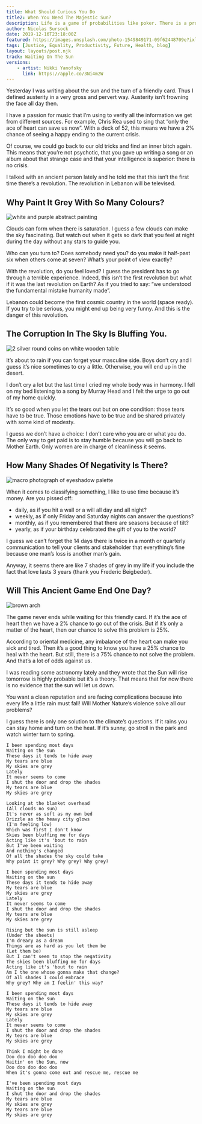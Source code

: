 ```yaml
---
title: What Should Curious You Do 
title2: When You Need The Majestic Sun?
description: Life is a game of probabilities like poker. There is a proven method to succeed in life provided you can digest the improbable horrors.
author: Nicolas Sursock
date: 2019-12-16T23:18:00Z
featured: https://images.unsplash.com/photo-1549849171-09f62448709e?ixlib=rb-4.0.3&ixid=MnwxMjA3fDB8MHxwaG90by1wYWdlfHx8fGVufDB8fHx8&auto=format&fit=crop
tags: [Justice, Equality, Productivity, Future, Health, blog]
layout: layouts/post.njk
track: Waiting On The Sun
versions:
    - artist: Nikki Yanofsky
      link: https://apple.co/3Ni4m2W
---
```


Yesterday I was writing about the sun and the turn of a friendly card. Thus I defined austerity in a very gross and pervert way. Austerity isn’t frowning the face all day then.

I have a passion for music that I’m using to verify all the information we get from different sources. For example, Chris Rea used to sing that “only the ace of heart can save us now”. With a deck of 52, this means we have a 2% chance of seeing a happy ending to the current crisis.

Of course, we could go back to our old tricks and find an inner bitch again. This means that you’re not psychotic, that you gave up writing a song or an album about that strange case and that your intelligence is superior: there is no crisis.

I talked with an ancient person lately and he told me that this isn’t the first time there’s a revolution. The revolution in Lebanon will be televised.

## Why Paint It Grey With So Many Colours?

<aside class="md:-mr-56 md:float-right w-full md:w-2/3 md:px-8">
  <img x-intersect.once.ratio-0="$el.src = $el.dataset.src" class="rounded-lg" alt="white and purple abstract painting" data-src="https://images.unsplash.com/photo-1583591900414-7031eb309cb6?ixlib=rb-4.0.3&ixid=MnwxMjA3fDB8MHxwaG90by1wYWdlfHx8fGVufDB8fHx8&auto=format&fit=crop&q=80&w=800&h=600">
</aside>

Clouds can form when there is saturation. I guess a few clouds can make the sky fascinating. But watch out when it gets so dark that you feel at night during the day without any stars to guide you.

Who can you turn to? Does somebody need you? do you make it half-past six when others come at seven? What’s your point of view exactly?

With the revolution, do you feel loved? I guess the president has to go through a terrible experience. Indeed, this isn’t the first revolution but what if it was the last revolution on Earth? As if you tried to say: “we understood the fundamental mistake humanity made”.

Lebanon could become the first cosmic country in the world (space ready). If you try to be serious, you might end up being very funny. And this is the danger of this revolution.

## The Corruption In The Sky Is Bluffing You.

<aside class="md:-ml-56 md:float-left w-full md:w-2/3 md:px-8">
  <img x-intersect.once.ratio-0="$el.src = $el.dataset.src" class="rounded-lg" alt="2 silver round coins on white wooden table" data-src="https://images.unsplash.com/photo-1619874349927-ac1b7b8d8dbf?ixlib=rb-4.0.3&ixid=MnwxMjA3fDB8MHxwaG90by1wYWdlfHx8fGVufDB8fHx8&auto=format&fit=crop&q=80&w=800&h=600">
</aside>

It’s about to rain if you can forget your masculine side. Boys don’t cry and I guess it’s nice sometimes to cry a little. Otherwise, you will end up in the desert.

I don’t cry a lot but the last time I cried my whole body was in harmony. I fell on my bed listening to a song by Murray Head and I felt the urge to go out of my home quickly.

It’s so good when you let the tears out but on one condition: those tears have to be true. Those emotions have to be true and be shared privately with some kind of modesty.

I guess we don’t have a choice: I don’t care who you are or what you do. The only way to get paid is to stay humble because you will go back to Mother Earth. Only women are in charge of cleanliness it seems.

## How Many Shades Of Negativity Is There?

<aside class="md:-mr-56 md:float-right w-full md:w-2/3 md:px-8">
  <img x-intersect.once.ratio-0="$el.src = $el.dataset.src" class="rounded-lg" alt="macro photograph of eyeshadow palette" data-src="https://images.unsplash.com/photo-1533562389935-457b1ae48a39?ixlib=rb-4.0.3&ixid=MnwxMjA3fDB8MHxwaG90by1wYWdlfHx8fGVufDB8fHx8&auto=format&fit=crop&q=80&w=800&h=600">
</aside>

When it comes to classifying something, I like to use time because it’s money. Are you pissed off:
 - daily, as if you hit a wall or a will all day and all night?
 - weekly, as if only Friday and Saturday nights can answer the questions?
 - monthly, as if you remembered that there are seasons because of tilt?
 - yearly, as if your birthday celebrated the gift of you to the world?

I guess we can’t forget the 14 days there is twice in a month or quarterly communication to tell your clients and stakeholder that everything’s fine because one man’s loss is another man’s gain.

Anyway, it seems there are like 7 shades of grey in my life if you include the fact that love lasts 3 years (thank you Frederic Beigbeder).

## Will This Ancient Game End One Day?

<aside class="md:-ml-56 md:float-left w-full md:w-2/3 md:px-8">
  <img x-intersect.once.ratio-0="$el.src = $el.dataset.src" class="rounded-lg" alt="brown arch" data-src="https://images.unsplash.com/photo-1550585167-7634ca7de884?ixlib=rb-4.0.3&ixid=MnwxMjA3fDB8MHxwaG90by1wYWdlfHx8fGVufDB8fHx8&auto=format&fit=crop&q=80&w=800&h=600">
</aside>

The game never ends while waiting for this friendly card. If it’s the ace of heart then we have a 2% chance to go out of the crisis. But if it’s only a matter of the heart, then our chance to solve this problem is 25%.

According to oriental medicine, any imbalance of the heart can make you sick and tired. Then it’s a good thing to know you have a 25% chance to heal with the heart. But still, there is a 75% chance to not solve the problem. And that’s a lot of odds against us.

I was reading some astronomy lately and they wrote that the Sun will rise tomorrow is highly probable but it’s a theory. That means that for now there is no evidence that the sun will let us down.

You want a clean reputation and are facing complications because into every life a little rain must fall! Will Mother Nature’s violence solve all our problems?

I guess there is only one solution to the climate’s questions. If it rains you can stay home and turn on the heat. If it’s sunny, go stroll in the park and watch winter turn to spring.

```
I been spending most days
Waiting on the sun
These days it tends to hide away
My tears are blue
My skies are grey
Lately
It never seems to come
I shut the door and drop the shades
My tears are blue
My skies are grey

Looking at the blanket overhead
(All clouds no sun)
It's never as soft as my own bed
Drizzle as the heavy city glows
(I'm feeling low)
Which was first I don't know
Skies been bluffing me for days
Acting like it's 'bout to rain
But I've been waiting
And nothing's changed
Of all the shades the sky could take
Why paint it grey? Why grey? Why grey?

I been spending most days
Waiting on the sun
These days it tends to hide away
My tears are blue
My skies are grey
Lately
It never seems to come
I shut the door and drop the shades
My tears are blue
My skies are grey

Rising but the sun is still asleep
(Under the sheets)
I'm dreary as a dream
Things are as hard as you let them be
(Let them be)
But I can't seem to stop the negativity
The skies been bluffing me for days
Acting like it's 'bout to rain
Am I the one whose gonna make that change?
Of all shades I could embrace
Why grey? Why am I feelin' this way?

I been spending most days
Waiting on the sun
These days it tends to hide away
My tears are blue
My skies are grey
Lately
It never seems to come
I shut the door and drop the shades
My tears are blue
My skies are grey

Think I might be done
Doo doo doo doo doo
Waitin' on the Sun, now
Doo doo doo doo doo
When it's gonna come out and rescue me, rescue me

I've been spending most days
Waiting on the sun
I shut the door and drop the shades
My tears are blue
My skies are grey
My tears are blue
My skies are grey
```
